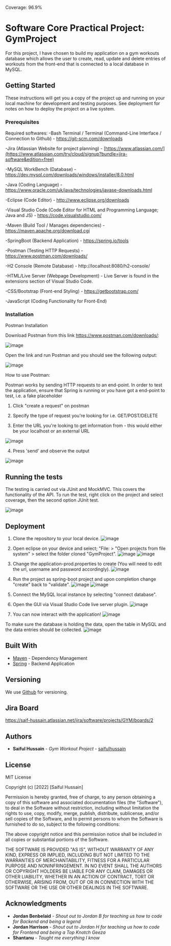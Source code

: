 Coverage: 96.9%
# Software Core Practical Project: GymProject

For this project, I have chosen to build my application on a gym workouts database which allows the user to create, read, update and delete entries of workouts from the front-end that is connected to a local database in MySQL. 

## Getting Started

These instructions will get you a copy of the project up and running on your local machine for development and testing purposes. See deployment for notes on how to deploy the project on a live system.

### Prerequisites

Required softwares:
-Bash Terminal / Terminal (Command-Line Interface / Connection to Github) - https://git-scm.com/downloads

-Jira (Atlassian Website for project planning) - [https://www.atlassian.com/](https://www.atlassian.com/try/cloud/signup?bundle=jira-software&edition=free)

-MySQL WorkBench (Database) - https://dev.mysql.com/downloads/windows/installer/8.0.html

-Java (Coding Language) - https://www.oracle.com/uk/java/technologies/javase-downloads.html

-Eclipse (Code Editor) - http://www.eclipse.org/downloads

-Visual Studio Code (Code Editor for HTML and Programming Language; Java and JS) - https://code.visualstudio.com/

-Maven (Build Tool / Manages dependencies) - https://maven.apache.org/download.cgi

-SpringBoot (Backend Application) - https://spring.io/tools

-Postman (Testing HTTP Requests) - https://www.postman.com/downloads/

-H2 Console  (Remote Database) - http://localhost:8080/h2-console/

-HTML/Live Server (Webpage Development) - Live Server is found in the extensions section of Visual Studio Code.

-CSS/Bootstrap (Front-end Styling) - https://getbootstrap.com/

-JavaScript (Coding Functionality for Front-End)

### Installation

Postman Installation

Download Postman from this link https://www.postman.com/downloads/:

![image](https://user-images.githubusercontent.com/105277308/181711319-ca1d9398-bac1-432c-9a30-d62c70054ae7.png)

Open the link and run Postman and you should see the following output:

![image](https://user-images.githubusercontent.com/105277308/181711425-188587c3-fd8f-4fff-9237-ff8f8b03294b.png)

How to use Postman:

Postman works by sending HTTP requests to an end-point.
In order to test the application, ensure that Spring is running or you have got a end-point to test, i.e. a fake placeholder

1. Click "create a request" on postman

2. Specify the type of request you're looking for i.e. GET/POST/DELETE

3. Enter the URL you're looking to get information from - this would either be your localhost or an external URL

![image](https://user-images.githubusercontent.com/105277308/181711988-ce4bb399-4dd7-4981-afa2-d80cac522068.png)

4. Press 'send' and observe the output

![image](https://user-images.githubusercontent.com/105277308/181712105-6c084c42-1149-48b8-93ad-811259989a78.png)


## Running the tests
The testing is carried out via JUnit and MockMVC. This covers the functionality of the API. To run the test, right click on the project and select coverage, then the second option JUnit test.

![image](https://user-images.githubusercontent.com/105277308/181773614-35275162-62a8-4a87-a54e-8c78959504da.png)

## Deployment
1. Clone the repository to your local device. 
![image](https://user-images.githubusercontent.com/105277308/181772002-5fa6bf5e-a84b-42be-a8cf-dbf2e4c231c8.png)

2. Open eclipse on your device and select; "File: > "Open projects from file system" > select the folder cloned "GymProject".
![image](https://user-images.githubusercontent.com/105277308/181772093-f32ff241-0403-4564-9163-3593ec5ed7f2.png)
![image](https://user-images.githubusercontent.com/105277308/181772167-e994ed69-9839-4197-8b38-504128b65a17.png)

3. Change the application-prod.properties to create (You will need to edit the url, username and password accordingly).
![image](https://user-images.githubusercontent.com/105277308/181772228-d76087a8-1bb4-498d-b676-e77d6426fd35.png)

4. Run the project as spring-boot project and upon completion change "create" back to "validate".
![image](https://user-images.githubusercontent.com/105277308/181772320-e34ddd1c-cd0f-4d93-9b2c-955958190c1f.png)
![image](https://user-images.githubusercontent.com/105277308/181772409-cb215e43-94d5-4cce-975f-3157107cb5a6.png)

5. Connect the MySQL local instance by selecting "connect database".
6. Open the GUI via Visual Studio Code live server plugin.
![image](https://user-images.githubusercontent.com/105277308/181772481-a2948ef8-f793-4a57-83bc-752d66e8ddb9.png)

7. You can now interact with the application!
![image](https://user-images.githubusercontent.com/105277308/181772556-442712d9-c060-434e-9217-1c7bb116b160.png)

To make sure the database is holding the data, open the table in MySQL and the data entries should be collected.
![image](https://user-images.githubusercontent.com/105277308/181772780-50234614-dc69-43ae-89ad-45d4e9bfa136.png)

## Built With

* [Maven](https://maven.apache.org/) - Dependency Management
* [Spring](https://spring.io/tools) - Backend Application

## Versioning

We use [Github](https://github.com/) for versioning.

## Jira Board
https://saif-hussain.atlassian.net/jira/software/projects/GYM/boards/2

## Authors

* **Saiful Hussain** - *Gym Workout Project* - [saifulhussain](https://github.com/saifhussain98)

## License

MIT License

Copyright (c) [2022] [Saiful Hussain]

Permission is hereby granted, free of charge, to any person obtaining a copy
of this software and associated documentation files (the "Software"), to deal
in the Software without restriction, including without limitation the rights
to use, copy, modify, merge, publish, distribute, sublicense, and/or sell
copies of the Software, and to permit persons to whom the Software is
furnished to do so, subject to the following conditions:

The above copyright notice and this permission notice shall be included in all
copies or substantial portions of the Software.

THE SOFTWARE IS PROVIDED "AS IS", WITHOUT WARRANTY OF ANY KIND, EXPRESS OR
IMPLIED, INCLUDING BUT NOT LIMITED TO THE WARRANTIES OF MERCHANTABILITY,
FITNESS FOR A PARTICULAR PURPOSE AND NONINFRINGEMENT. IN NO EVENT SHALL THE
AUTHORS OR COPYRIGHT HOLDERS BE LIABLE FOR ANY CLAIM, DAMAGES OR OTHER
LIABILITY, WHETHER IN AN ACTION OF CONTRACT, TORT OR OTHERWISE, ARISING FROM,
OUT OF OR IN CONNECTION WITH THE SOFTWARE OR THE USE OR OTHER DEALINGS IN THE
SOFTWARE.

## Acknowledgments
* **Jordan Benbelaid** - *Shout out to Jordan B for teaching us how to code for Backend and being a legend*
* **Jordan Harrison** - *Shout out to Jordan H for teaching us how to code for Frontend and being a Top Knotch Geeza*
* **Shantanu** - *Taught me everything I know*
